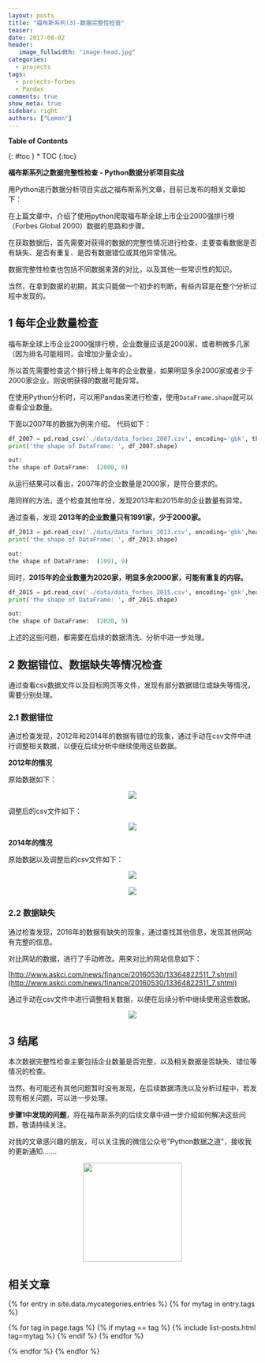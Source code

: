```yaml
---
layout: posts
title: "福布斯系列(3)-数据完整性检查"
teaser:
date: 2017-08-02
header:
   image_fullwidth: "image-head.jpg"
categories:
  - projects
tags:
  - projects-forbes
  - Pandas
comments: true
show_meta: true
sidebar: right
authors: ["Lemon"]
---
```



**Table of Contents**

<div class="panel radius" markdown="1">
{: #toc }
*  TOC
{:toc}
</div>




**福布斯系列之数据完整性检查 - Python数据分析项目实战**

用Python进行数据分析项目实战之福布斯系列文章，目前已发布的相关文章如下：

在上篇文章中，介绍了使用python爬取福布斯全球上市企业2000强排行榜（Forbes Global 2000）数据的思路和步骤。

在获取数据后，首先需要对获得的数据的完整性情况进行检查，主要查看数据是否有缺失、是否有重复、是否有数据错位或其他异常情况。

数据完整性检查也包括不同数据来源的对比，以及其他一些常识性的知识。

当然，在拿到数据的初期，其实只能做一个初步的判断，有些内容是在整个分析过程中发现的。

## 1 每年企业数量检查

福布斯全球上市企业2000强排行榜，企业数量应该是2000家，或者稍微多几家（因为排名可能相同，会增加少量企业）。

所以首先需要检查这个排行榜上每年的企业数量，如果明显多余2000家或者少于2000家企业，则说明获得的数据可能异常。

在使用Python分析时，可以用Pandas来进行检查，使用`DataFrame.shape`就可以查看企业数量。

下面以2007年的数据为例来介绍。 代码如下：

```python
df_2007 = pd.read_csv('./data/data_forbes_2007.csv', encoding='gbk', thousands=',')
print('the shape of DataFrame: ', df_2007.shape)

out:
the shape of DataFrame:  (2000, 9)
```

从运行结果可以看出，2007年的企业数量是2000家，是符合要求的。

用同样的方法，逐个检查其他年份，发现2013年和2015年的企业数量有异常。

通过查看，发现 **2013年的企业数量只有1991家，少于2000家。**

```python
df_2013 = pd.read_csv('./data/data_forbes_2013.csv', encoding='gbk',header=None)
print('the shape of DataFrame: ', df_2013.shape)

out:
the shape of DataFrame:  (1991, 9)
```


同时，**2015年的企业数量为2020家，明显多余2000家，可能有重复的内容。**

```python
df_2015 = pd.read_csv('./data/data_forbes_2015.csv', encoding='gbk',header=None)
print('the shape of DataFrame: ', df_2015.shape)

out:
the shape of DataFrame:  (2020, 9)
```

上述的这些问题，都需要在后续的数据清洗、分析中进一步处理。

## 2 数据错位、数据缺失等情况检查

通过查看csv数据文件以及目标网页等文件，发现有部分数据错位或缺失等情况，需要分别处理。

### 2.1 数据错位

通过检查发现，2012年和2014年的数据有错位的现象，通过手动在csv文件中进行调整相关数据，以便在后续分析中继续使用这些数据。

**2012年的情况**

原始数据如下：

<div align="center"><img src="/images/projects/forbes/forbes_data_check/forbes_data_check-1.jpg"></div>

调整后的csv文件如下：

<div align="center"><img src="/images/projects/forbes/forbes_data_check/forbes_data_check-2.jpg"></div>

**2014年的情况**

原始数据以及调整后的csv文件如下：


<div align="center"><img src="/images/projects/forbes/forbes_data_check/forbes_data_check-3.jpg"></div>
<br>
<div align="center"><img src="/images/projects/forbes/forbes_data_check/forbes_data_check-4.jpg"></div>

### 2.2 数据缺失

通过检查发现，2016年的数据有缺失的现象，通过查找其他信息，发现其他网站有完整的信息。

对比网站的数据，进行了手动修改。用来对比的网站信息如下：

[http://www.askci.com/news/finance/20160530/13364822511_7.shtml](http://www.askci.com/news/finance/20160530/13364822511_7.shtml)

通过手动在csv文件中进行调整相关数据，以便在后续分析中继续使用这些数据。


<div align="center"><img src="/images/projects/forbes/forbes_data_check/forbes_data_check-5.jpg"></div>

## 3 结尾

本次数据完整性检查主要包括企业数量是否完整，以及相关数据是否缺失、错位等情况的检查。

当然，有可能还有其他问题暂时没有发现，在后续数据清洗以及分析过程中，若发现有相关问题，可以进一步处理。

**步骤1中发现的问题**，将在福布斯系列的后续文章中进一步介绍如何解决这些问题，敬请持续关注。



对我的文章感兴趣的朋友，可以关注我的微信公众号"Python数据之道"，接收我的更新通知.......

<div align="center"><img src="/images/qrcode.jpg" width="200"/></div>

## 相关文章


{% for entry in site.data.mycategories.entries %}
{% for mytag in entry.tags %}

{% for tag in page.tags %}
{% if mytag == tag %}
{% include list-posts.html tag=mytag %}
{% endif %}
{% endfor %}

{% endfor %}
{% endfor %}
